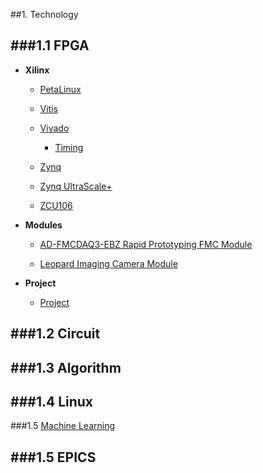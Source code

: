 
##1. Technology

###1.1 FPGA
---

- **Xilinx**

    - [PetaLinux](tech/fpga/xilinx/petalinux/petalinux.md)

    - [Vitis](tech/fpga/xilinx/vitis/vitis.md)
    
    - [Vivado](tech/fpga/xilinx/vivado/vivado.md)
    
        - [Timing](tech/fpga/xilinx/vivado/timing/timing.md)
    
    - [Zynq](tech/fpga/xilinx/zynq/zynq.md)

    - [Zynq UltraScale+](tech/fpga/xilinx/zynqus/zynqus.md)

    - [ZCU106](tech/fpga/xilinx/eval/zcu106/zcu106.md)

- **Modules**

    - [AD-FMCDAQ3-EBZ Rapid Prototyping FMC Module](tech/fpga/modules/ad-fmcdaq3/fmcdaq3.md)
            
    - [Leopard Imaging Camera Module](tech/fpga/modules/li-imx274mipi-fmc/li-imx274mipi-fmc.md)
    
- **Project**

    - [Project](tech/fpga/project/project.md)



###1.2 Circuit
---

###1.3 Algorithm
---

###1.4 Linux
---

###1.5 [Machine Learning](tech/machine-learning/machine-learning.md)

###1.5 EPICS
---